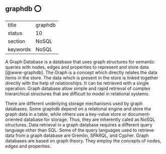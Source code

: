 ## graphdb :o:


|          |             |
| -------- | ----------- |
| title    | graphdb     | 
| status   | 10          |
| section  | NoSQL       |
| keywords | NoSQL       |



A Graph Database is a database that uses graph structures for semantic
queries with nodes, edges and properties to represent and store data
 [@www-graphdb]. The Graph is a concept which directly relates the
data items in the store.  The data which is present in the store is
linked together directly with the help of relationships. It can be
retrieved with a single operation.  Graph database allow simple and
rapid retrieval of complex hierarchical structures that are difficult
to model in relational systems.

There are different underlying storage mechanisms used by graph
databases.  Some graphdb depend on a relational engine and store the
graph data in a table, while others use a key-value store or
document-oriented database for storage. Thus, they are inherently
caled as NoSQL structures.  Data retrieval in a graph database
requires a different query language other than SQL. Some of the query
languages used to retrieve data from a graph database are Gremlin,
SPARQL, and Cypher.  Graph databases are based on graph theory. They
employ the concepts of nodes, edges and properties.


     
